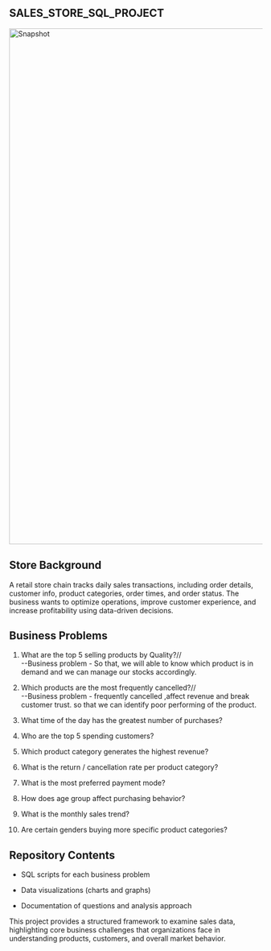 ## SALES_STORE_SQL_PROJECT

<img width="1536" height="1024" alt="Snapshot" src="https://github.com/user-attachments/assets/c250cebc-9f11-420a-9a9a-394adef749b8" />


## Store Background

A retail store chain tracks daily sales transactions, including order details, customer info, product categories, order times, and order status. The business wants to optimize operations, improve customer experience, and increase profitability using data-driven decisions.

## Business Problems

1. What are the top 5 selling products by Quality?//  
--Business problem - So that, we will able to know which product is in demand and we can manage our stocks accordingly.

2. Which products are the most frequently cancelled?//  
--Business problem - frequently cancelled ,affect revenue and break customer trust. so that we can identify poor performing of the product.

3. What time of the day has the greatest number of purchases?


4. Who are the top 5 spending customers?

5. Which product category generates the highest revenue?

6. What is the return / cancellation rate per product category?

7. What is the most preferred payment mode?

8. How does age group affect purchasing behavior?

9. What is the monthly sales trend?

10. Are certain genders buying more specific product categories?


## Repository Contents

* SQL scripts for each business problem

* Data visualizations (charts and graphs)

* Documentation of questions and analysis approach


This project provides a structured framework to examine sales data, highlighting core business challenges that organizations face in understanding products, customers, and overall market behavior.
